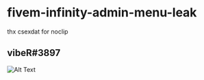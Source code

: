 # fivem-infinity-admin-menu-leak

thx csexdat for noclip

## vibeR#3897
![Alt Text](https://media.discordapp.net/attachments/768245285142134814/768417478090162216/23275496_123758195059049_7621912301327171613_o.jpg?width=659&height=670)
